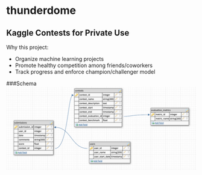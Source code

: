 # thunderdome
## Kaggle Contests for Private Use

Why this project:

 * Organize machine learning projects
 * Promote healthy competition among friends/coworkers
 * Track progress and enforce champion/challenger model


###Schema
![alt text](https://raw.githubusercontent.com/rynmccrmck/thunderdome/master/images/schema.png "Current schema")
